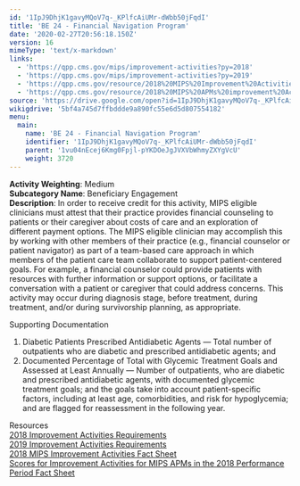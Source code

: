 ```yaml
---
id: '1IpJ9DhjK1gavyMQoV7q-_KPlfcAiUMr-dWbb50jFqdI'
title: 'BE 24 - Financial Navigation Program'
date: '2020-02-27T20:56:18.150Z'
version: 16
mimeType: 'text/x-markdown'
links:
  - 'https://qpp.cms.gov/mips/improvement-activities?py=2018'
  - 'https://qpp.cms.gov/mips/improvement-activities?py=2019'
  - 'https://qpp.cms.gov/resource/2018%20MIPS%20Improvement%20Activities%20Fact%20Sheet'
  - 'https://qpp.cms.gov/resource/2018%20MIPS%20APMs%20improvement%20Activities%20scores%20fact%20sheet'
source: 'https://drive.google.com/open?id=1IpJ9DhjK1gavyMQoV7q-_KPlfcAiUMr-dWbb50jFqdI'
wikigdrive: '5bf4a745d7ffbddde9a890fc55e6d5d807554182'
menu:
  main:
    name: 'BE 24 - Financial Navigation Program'
    identifier: '1IpJ9DhjK1gavyMQoV7q-_KPlfcAiUMr-dWbb50jFqdI'
    parent: '1vu04nEcej6Kmg0Fpjl-pYKDOeJgJVXVbWhmyZXYgVcU'
    weight: 3720
---
```





**Activity Weighting**: Medium  
**Subcategory Name**: Beneficiary Engagement  
**Description**: In order to receive credit for this activity, MIPS eligible clinicians must attest that their practice provides financial counseling to patients or their caregiver about costs of care and an exploration of different payment options. The MIPS eligible clinician may accomplish this by working with other members of their practice (e.g., financial counselor or patient navigator) as part of a team-based care approach in which members of the patient care team collaborate to support patient-centered goals. For example, a financial counselor could provide patients with resources with further information or support options, or facilitate a conversation with a patient or caregiver that could address concerns. This activity may occur during diagnosis stage, before treatment, during treatment, and/or during survivorship planning, as appropriate.




Supporting Documentation
1. Diabetic Patients Prescribed Antidiabetic Agents — Total number of outpatients who are diabetic and prescribed antidiabetic agents; and
2. Documented Percentage of Total with Glycemic Treatment Goals and Assessed at Least Annually — Number of outpatients, who are diabetic and prescribed antidiabetic agents, with documented glycemic treatment goals; and the goals take into account patient-specific factors, including at least age, comorbidities, and risk for hypoglycemia; and are flagged for reassessment in the following year.




Resources  
[2018 Improvement Activities Requirements](https://qpp.cms.gov/mips/improvement-activities?py=2018)  
[2019 Improvement Activities Requirements](https://qpp.cms.gov/mips/improvement-activities?py=2019)  
[2018 MIPS Improvement Activities Fact Sheet](https://qpp.cms.gov/resource/2018%20MIPS%20Improvement%20Activities%20Fact%20Sheet)  
[Scores for Improvement Activities for MIPS APMs in the 2018 Performance Period Fact Sheet](https://qpp.cms.gov/resource/2018%20MIPS%20APMs%20improvement%20Activities%20scores%20fact%20sheet)
